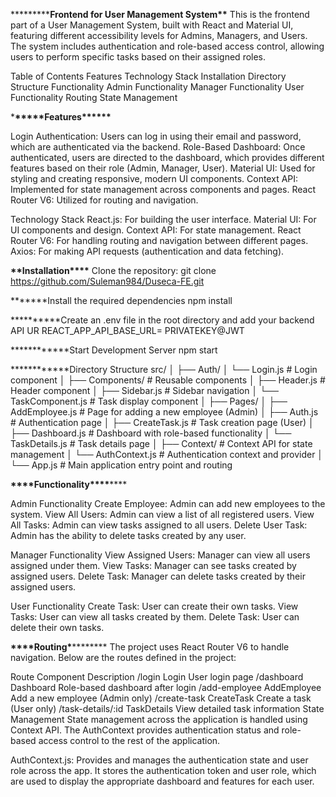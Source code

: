 ******\*******Frontend for User Management System**\*\***
This is the frontend part of a User Management System, built with React and Material UI, featuring different accessibility levels for Admins, Managers, and Users. The system includes authentication and role-based access control, allowing users to perform specific tasks based on their assigned roles.

Table of Contents
Features
Technology Stack
Installation
Directory Structure
Functionality
Admin Functionality
Manager Functionality
User Functionality
Routing
State Management

\***\*\*\*\*\***Features\***\*\*\*\*\***

Login Authentication: Users can log in using their email and password, which are authenticated via the backend.
Role-Based Dashboard: Once authenticated, users are directed to the dashboard, which provides different features based on their role (Admin, Manager, User).
Material UI: Used for styling and creating responsive, modern UI components.
Context API: Implemented for state management across components and pages.
React Router V6: Utilized for routing and navigation.

Technology Stack
React.js: For building the user interface.
Material UI: For UI components and design.
Context API: For state management.
React Router V6: For handling routing and navigation between different pages.
Axios: For making API requests (authentication and data fetching).

****\*\*****Installation****\*\*\*\*****
Clone the repository:
git clone https://github.com/Suleman984/Duseca-FE.git

**\*\*\***Install the required dependencies
npm install

\***\*\*\*\*\***Create an .env file in the root directory and add your backend API UR
REACT_APP_API_BASE_URL= PRIVATEKEY@JWT

\***\*\*\*\*\*\*\***Start Development Server
npm start

\***\*\*\*\*\*\*\***Directory Structure
src/
│
├── Auth/
│ └── Login.js # Login component
│
├── Components/ # Reusable components
│ ├── Header.js # Header component
│ ├── Sidebar.js # Sidebar navigation
│ └── TaskComponent.js # Task display component
│
├── Pages/
│ ├── AddEmployee.js # Page for adding a new employee (Admin)
│ ├── Auth.js # Authentication page
│ ├── CreateTask.js # Task creation page (User)
│ ├── Dashboard.js # Dashboard with role-based functionality
│ └── TaskDetails.js # Task details page
│
├── Context/ # Context API for state management
│ └── AuthContext.js # Authentication context and provider
│
└── App.js # Main application entry point and routing

****\*\*\*\*****Functionality******\*\*\*\*******

Admin Functionality
Create Employee: Admin can add new employees to the system.
View All Users: Admin can view a list of all registered users.
View All Tasks: Admin can view tasks assigned to all users.
Delete User Task: Admin has the ability to delete tasks created by any user.

Manager Functionality
View Assigned Users: Manager can view all users assigned under them.
View Tasks: Manager can see tasks created by assigned users.
Delete Task: Manager can delete tasks created by their assigned users.

User Functionality
Create Task: User can create their own tasks.
View Tasks: User can view all tasks created by them.
Delete Task: User can delete their own tasks.

********\*\*\*\*********Routing************\*************
The project uses React Router V6 to handle navigation. Below are the routes defined in the project:

Route Component Description
/login Login User login page
/dashboard Dashboard Role-based dashboard after login
/add-employee AddEmployee Add a new employee (Admin only)
/create-task CreateTask Create a task (User only)
/task-details/:id TaskDetails View detailed task information
State Management
State management across the application is handled using Context API. The AuthContext provides authentication status and role-based access control to the rest of the application.

AuthContext.js: Provides and manages the authentication state and user role across the app. It stores the authentication token and user role, which are used to display the appropriate dashboard and features for each user.
